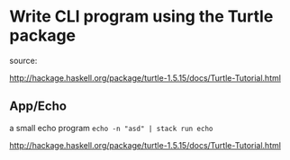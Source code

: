 # Write CLI program using the Turtle package

source:

http://hackage.haskell.org/package/turtle-1.5.15/docs/Turtle-Tutorial.html

## App/Echo

a small echo program `echo -n "asd" | stack run echo`

http://hackage.haskell.org/package/turtle-1.5.15/docs/Turtle-Tutorial.html

